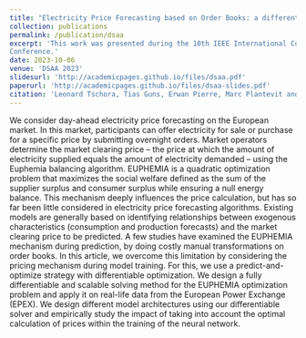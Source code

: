 ```yaml
---
title: "Electricity Price Forecasting based on Order Books: a differentiable optimization approach"
collection: publications
permalink: /publication/dsaa
excerpt: 'This work was presented during the 10th IEEE International Conference on Data Science and Advanced Analytics
Conference.'
date: 2023-10-06
venue: 'DSAA 2023'
slidesurl: 'http://academicpages.github.io/files/dsaa.pdf'
paperurl: 'http://academicpages.github.io/files/dsaa-slides.pdf'
citation: 'Leonard Tschora, Tias Guns, Erwan Pierre, Marc Plantevit and Céline. Robardet, Electricity Price Forecasting based on Order Books: a differentiable optimization approach, 2023 IEEE 10th International Conference on Data Science and Advanced Analytics (DSAA), Thessaloniki, Greece, 2023, pp. 1-10, doi: 10.1109/DSAA60987.2023.10302542.'
---
```


We consider day-ahead electricity price forecasting on the European market. In this market, participants can offer electricity for sale or purchase for a specific price by submitting overnight orders. Market operators determine the market clearing price – the price at which the amount of electricity supplied equals the amount of electricity demanded – using the Euphemia balancing algorithm. EUPHEMIA is a quadratic optimization problem that maximizes the social welfare defined as the sum of the supplier surplus and consumer surplus while ensuring a null energy balance. This mechanism deeply influences the price calculation, but has so far been little considered in electricity price forecasting algorithms. Existing models are generally based on identifying relationships between exogenous characteristics (consumption and production forecasts) and the market clearing price to be predicted. A few studies have examined the EUPHEMIA mechanism during prediction, by doing costly manual transformations on order books. In this article, we overcome this limitation by considering the pricing mechanism during model training. For this, we use a predict-and-optimize strategy with differentiable optimization. We design a fully differentiable and scalable solving method for the EUPHEMIA optimization problem and apply it on real-life data from the European Power Exchange (EPEX). We design different model architectures using our differentiable solver and empirically study the impact of taking into account the optimal calculation of prices within the training of the neural network.
